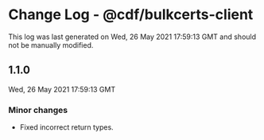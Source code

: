 # Change Log - @cdf/bulkcerts-client

This log was last generated on Wed, 26 May 2021 17:59:13 GMT and should not be manually modified.

## 1.1.0
Wed, 26 May 2021 17:59:13 GMT

### Minor changes

- Fixed incorrect return types.

